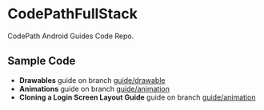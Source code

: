 # CodePathFullStack
CodePath Android Guides Code Repo.

## Sample Code

- **Drawables** guide on branch [guide/drawable](https://github.com/AaronChanSunny/CodePathFullStack/tree/guide/drawable)
- **Animations** guide on branch [guide/animation](https://github.com/AaronChanSunny/CodePathFullStack/tree/guide/animation)
- **Cloning a Login Screen Layout Guide** guide on branch [guide/animation](https://github.com/AaronChanSunny/CodePathFullStack/tree/guide/clone-login-screen-layout)

